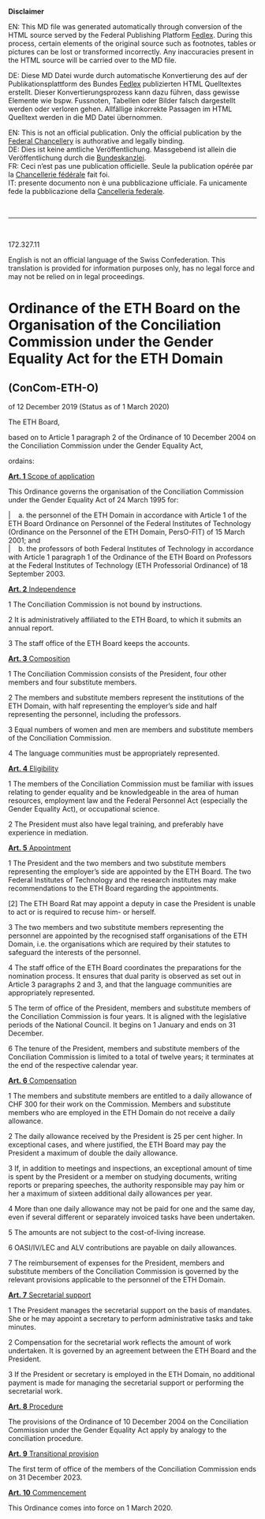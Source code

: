 
**Disclaimer**  

EN: This MD file was generated automatically through conversion of the HTML source served by the Federal Publishing Platform [Fedlex](https://www.fedlex.admin.ch/).
During this process, certain elements of the original source such as footnotes, tables or pictures can be lost or transformed incorrectly. Any inaccuracies present in the HTML source will be carried over to the MD file.  

DE: Diese MD Datei wurde durch automatische Konvertierung des auf der Publikationsplattform des Bundes [Fedlex](https://www.fedlex.admin.ch/) publizierten HTML Quelltextes erstellt.
Dieser Konvertierungsprozess kann dazu führen, dass gewisse Elemente wie bspw. Fussnoten, Tabellen oder Bilder falsch dargestellt werden oder verloren gehen.
Allfällige inkorrekte Passagen im HTML Quelltext werden in die MD Datei übernommen.  

EN: This is not an official publication. Only the official publication by the [Federal Chancellery](https://www.bk.admin.ch/bk/en/home.html) is authorative and legally binding.  
DE: Dies ist keine amtliche Veröffentlichung. Massgebend ist allein die Veröffentlichung durch die [Bundeskanzlei](https://www.bk.admin.ch/bk/de/home.html).  
FR: Ceci n’est pas une publication officielle. Seule la publication opérée par la [Chancellerie fédérale](https://www.bk.admin.ch/bk/fr/home.html) fait foi.  
IT: presente documento non è una pubblicazione ufficiale. Fa unicamente fede la pubblicazione della [Cancelleria federale](https://www.bk.admin.ch/bk/it/home.html).  

&nbsp;

----

&nbsp;

172.327.11 

English is not an official language of the Swiss Confederation. This translation is provided for information purposes only, has no legal force and may not be relied on in legal proceedings.

# Ordinance of the ETH Board on the Organisation of the Conciliation Commission under the Gender Equality Act for the ETH Domain

## (ConCom-ETH-O)

of 12 December 2019 (Status as of 1 March 2020)

The ETH Board, 

based on to Article 1 paragraph 2 of the Ordinance of 10 December 2004 on the Conciliation Commission under the Gender Equality Act, 

ordains:

[**Art. 1** Scope of application](https://www.fedlex.admin.ch/eli/cc/2020/12/en#art_1) 

This Ordinance governs the organisation of the Conciliation Commission under the Gender Equality Act of 24 March 1995 for: 


|    a. the personnel of the ETH Domain in accordance with Article 1 of the ETH Board Ordinance on Personnel of the Federal Institutes of Technology (Ordinance on the Personnel of the ETH Domain, PersO-FIT) of 15 March 2001; and   
|    b. the professors of both Federal Institutes of Technology in accordance with Article 1 paragraph 1 of the Ordinance of the ETH Board on Professors at the Federal Institutes of Technology (ETH Professorial Ordinance) of 18 September 2003. 

[**Art. 2** Independence](https://www.fedlex.admin.ch/eli/cc/2020/12/en#art_2) 

1 The Conciliation Commission is not bound by instructions.

2 It is administratively affiliated to the ETH Board, to which it submits an annual report. 

3 The staff office of the ETH Board keeps the accounts.

[**Art. 3** Composition](https://www.fedlex.admin.ch/eli/cc/2020/12/en#art_3) 

1 The Conciliation Commission consists of the President, four other members and four substitute members.

2 The members and substitute members represent the institutions of the ETH Domain, with half representing the employer’s side and half representing the personnel, including the professors. 

3 Equal numbers of women and men are members and substitute members of the Conciliation Commission.

4 The language communities must be appropriately represented.

[**Art. 4** Eligibility](https://www.fedlex.admin.ch/eli/cc/2020/12/en#art_4) 

1 The members of the Conciliation Commission must be familiar with issues relating to gender equality and be knowledgeable in the area of human resources, employment law and the Federal Personnel Act (especially the Gender Equality Act), or occupational science. 

2 The President must also have legal training, and preferably have experience in mediation. 

[**Art. 5** Appointment](https://www.fedlex.admin.ch/eli/cc/2020/12/en#art_5) 

1 The President and the two members and two substitute members representing the employer’s side are appointed by the ETH Board. The two Federal Institutes of Technology and the research institutes may make recommendations to the ETH Board regarding the appointments.

[2] The ETH Board Rat may appoint a deputy in case the President is unable to act or is required to recuse him- or herself.

3 The two members and two substitute members representing the personnel are appointed by the recognised staff organisations of the ETH Domain, i.e. the organisations which are required by their statutes to safeguard the interests of the personnel.

4 The staff office of the ETH Board coordinates the preparations for the nomination process. It ensures that dual parity is observed as set out in Article 3 paragraphs 2 and 3, and that the language communities are appropriately represented.

5 The term of office of the President, members and substitute members of the Conciliation Commission is four years. It is aligned with the legislative periods of the National Council. It begins on 1 January and ends on 31 December.

6 The tenure of the President, members and substitute members of the Conciliation Commission is limited to a total of twelve years; it terminates at the end of the respective calendar year.

[**Art. 6** Compensation](https://www.fedlex.admin.ch/eli/cc/2020/12/en#art_6) 

1 The members and substitute members are entitled to a daily allowance of CHF 300 for their work on the Commission. Members and substitute members who are employed in the ETH Domain do not receive a daily allowance.

2 The daily allowance received by the President is 25 per cent higher. In exceptional cases, and where justified, the ETH Board may pay the President a maximum of double the daily allowance.

3 If, in addition to meetings and inspections, an exceptional amount of time is spent by the President or a member on studying documents, writing reports or preparing speeches, the authority responsible may pay him or her a maximum of sixteen additional daily allowances per year.

4 More than one daily allowance may not be paid for one and the same day, even if several different or separately invoiced tasks have been undertaken.

5 The amounts are not subject to the cost-of-living increase.

6 OASI/IV/LEC and ALV contributions are payable on daily allowances. 

7 The reimbursement of expenses for the President, members and substitute members of the Conciliation Commission is governed by the relevant provisions applicable to the personnel of the ETH Domain.

[**Art. 7** Secretarial support](https://www.fedlex.admin.ch/eli/cc/2020/12/en#art_7) 

1 The President manages the secretarial support on the basis of mandates. She or he may appoint a secretary to perform administrative tasks and take minutes. 

2 Compensation for the secretarial work reflects the amount of work undertaken. It is governed by an agreement between the ETH Board and the President. 

3 If the President or secretary is employed in the ETH Domain, no additional payment is made for managing the secretarial support or performing the secretarial work.

[**Art. 8** Procedure](https://www.fedlex.admin.ch/eli/cc/2020/12/en#art_8) 

The provisions of the Ordinance of 10 December 2004 on the Conciliation Commission under the Gender Equality Act apply by analogy to the conciliation procedure. 

[**Art. 9** Transitional provision](https://www.fedlex.admin.ch/eli/cc/2020/12/en#art_9) 

The first term of office of the members of the Conciliation Commission ends on 31 December 2023.

[**Art. 10** Commencement](https://www.fedlex.admin.ch/eli/cc/2020/12/en#art_10) 

This Ordinance comes into force on 1 March 2020.

